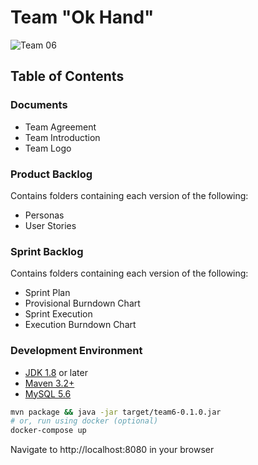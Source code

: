 # Team "Ok Hand"
![Team 06](https://github.com/CSCC01/Team6/blob/master/Documents/TeamLogo.png "Team 06")
## Table of Contents

### Documents

* Team Agreement
* Team Introduction
* Team Logo

### Product Backlog

Contains folders containing each version of the following:

* Personas
* User Stories

### Sprint Backlog

Contains folders containing each version of the following:

* Sprint Plan
* Provisional Burndown Chart
* Sprint Execution
* Execution Burndown Chart

### Development Environment

* [JDK 1.8](http://www.oracle.com/technetwork/java/javase/downloads/index.html) or later
* [Maven 3.2+](https://maven.apache.org/download.cgi)
* [MySQL 5.6](https://dev.mysql.com/downloads/mysql/5.6.html)

```sh
mvn package && java -jar target/team6-0.1.0.jar
# or, run using docker (optional)
docker-compose up 
```


Navigate to http://localhost:8080 in your browser
